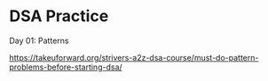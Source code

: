 # DSA Practice

Day 01: Patterns

https://takeuforward.org/strivers-a2z-dsa-course/must-do-pattern-problems-before-starting-dsa/
